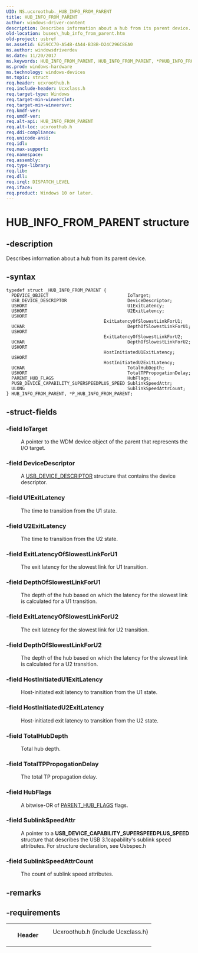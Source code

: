 ```yaml
---
UID: NS.ucxroothub._HUB_INFO_FROM_PARENT
title: HUB_INFO_FROM_PARENT
author: windows-driver-content
description: Describes information about a hub from its parent device.
old-location: buses\_hub_info_from_parent.htm
old-project: usbref
ms.assetid: 6259CC70-A54B-4A44-B38B-D24C296C8EA0
ms.author: windowsdriverdev
ms.date: 11/20/2017
ms.keywords: HUB_INFO_FROM_PARENT, HUB_INFO_FROM_PARENT, *PHUB_INFO_FROM_PARENT
ms.prod: windows-hardware
ms.technology: windows-devices
ms.topic: struct
req.header: ucxroothub.h
req.include-header: Ucxclass.h
req.target-type: Windows
req.target-min-winverclnt: 
req.target-min-winversvr: 
req.kmdf-ver: 
req.umdf-ver: 
req.alt-api: HUB_INFO_FROM_PARENT
req.alt-loc: ucxroothub.h
req.ddi-compliance: 
req.unicode-ansi: 
req.idl: 
req.max-support: 
req.namespace: 
req.assembly: 
req.type-library: 
req.lib: 
req.dll: 
req.irql: DISPATCH_LEVEL
req.iface: 
req.product: Windows 10 or later.
---
```


# HUB_INFO_FROM_PARENT structure



## -description
<p>Describes information about a hub from its parent device. </p>


## -syntax

````
typedef struct _HUB_INFO_FROM_PARENT {
  PDEVICE_OBJECT                              IoTarget;
  USB_DEVICE_DESCRIPTOR                       DeviceDescriptor;
  USHORT                                      U1ExitLatency;
  USHORT                                      U2ExitLatency;
  USHORT                                      ExitLatencyOfSlowestLinkForU1;
  UCHAR                                       DepthOfSlowestLinkForU1;
  USHORT                                      ExitLatencyOfSlowestLinkForU2;
  UCHAR                                       DepthOfSlowestLinkForU2;
  USHORT                                      HostInitiatedU1ExitLatency;
  USHORT                                      HostInitiatedU2ExitLatency;
  UCHAR                                       TotalHubDepth;
  USHORT                                      TotalTPPropogationDelay;
  PARENT_HUB_FLAGS                            HubFlags;
  PUSB_DEVICE_CAPABILITY_SUPERSPEEDPLUS_SPEED SublinkSpeedAttr;
  ULONG                                       SublinkSpeedAttrCount;
} HUB_INFO_FROM_PARENT, *P_HUB_INFO_FROM_PARENT;
````


## -struct-fields
<dl>

### -field <b>IoTarget</b>

<dd>
<p>A pointer to the WDM device object of the parent that represents the I/O target.</p>
</dd>

### -field <b>DeviceDescriptor</b>

<dd>
<p>A <a href="..\usbspec\ns-usbspec--usb-device-descriptor.md">USB_DEVICE_DESCRIPTOR</a> structure that contains the device descriptor.</p>
</dd>

### -field <b>U1ExitLatency</b>

<dd>
<p>The time to transition from the U1 state. </p>
</dd>

### -field <b>U2ExitLatency</b>

<dd>
<p>The time to transition from the U2 state. </p>
</dd>

### -field <b>ExitLatencyOfSlowestLinkForU1</b>

<dd>
<p>The exit latency for the slowest link for U1 transition.</p>
</dd>

### -field <b>DepthOfSlowestLinkForU1</b>

<dd>
<p>The depth of the hub based on which the latency
        for the slowest link is calculated for a U1 transition.</p>
</dd>

### -field <b>ExitLatencyOfSlowestLinkForU2</b>

<dd>
<p>The exit latency for the slowest link for U2 transition.</p>
</dd>

### -field <b>DepthOfSlowestLinkForU2</b>

<dd>
<p>The depth of the hub based on which the latency
        for the slowest link is calculated for a U2 transition.</p>
</dd>

### -field <b>HostInitiatedU1ExitLatency</b>

<dd>
<p>Host-initiated exit latency to transition from the U1 state. </p>
</dd>

### -field <b>HostInitiatedU2ExitLatency</b>

<dd>
<p>Host-initiated exit latency to transition from the U2 state. </p>
</dd>

### -field <b>TotalHubDepth</b>

<dd>
<p>Total hub depth.</p>
</dd>

### -field <b>TotalTPPropogationDelay</b>

<dd>
<p>The total TP propagation delay.</p>
</dd>

### -field <b>HubFlags</b>

<dd>
<p>A bitwise-OR of <a href="buses._parent_hub_flags">PARENT_HUB_FLAGS</a> flags.</p>
</dd>

### -field <b>SublinkSpeedAttr</b>

<dd>
<p>A pointer to a <b>USB_DEVICE_CAPABILITY_SUPERSPEEDPLUS_SPEED</b> structure that describes the USB 3.1capability's sublink speed attributes. For structure declaration, see Usbspec.h</p>
</dd>

### -field <b>SublinkSpeedAttrCount</b>

<dd>
<p>The count of sublink speed attributes.</p>
</dd>
</dl>

## -remarks


## -requirements
<table>
<tr>
<th width="30%">
<p>Header</p>
</th>
<td width="70%">
<dl>
<dt>Ucxroothub.h (include Ucxclass.h)</dt>
</dl>
</td>
</tr>
</table>